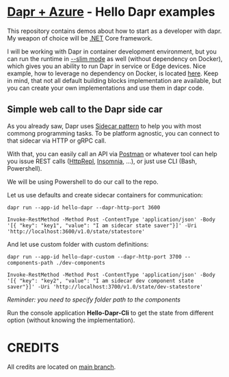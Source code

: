 # [Dapr + Azure](https://globalazure.net/sessions/250682) - Hello Dapr examples

This repository contains demos about how to start as a developer with dapr. My weapon of choice will be [.NET](https://dot.net) Core framework.

I will be working with Dapr in container development environment, but you can run the runtime in [--slim mode](https://docs.dapr.io/operations/hosting/self-hosted/self-hosted-no-docker/) as well (without dependency on Docker), which gives you an ability to run Dapr in service or Edge devices. 
Nice example, how to leverage no dependency on Docker, is located [here](https://github.com/dapr/samples/tree/master/hello-dapr-slim). Keep in mind, that not all default building blocks implementation are available, but you can
create your own implementations and use them in dapr code.

## Simple web call to the Dapr side car

As you already saw, Dapr uses [Sidecar pattern](https://docs.microsoft.com/en-us/azure/architecture/patterns/sidecar) to help you with most commong programming
tasks. To be platform agnostic, you can connect to that sidecar via HTTP or gRPC call.

With that, you can easily call an API via [Postman](https://www.postman.com/) or whatever tool can help you issue REST calls ([HttpRepl](https://github.com/dotnet/HttpRepl), [Insomnia](https://insomnia.rest/), ...), or just use CLI (Bash, Powershell).

We will be using Powershell to do our call to the repo.

Let us use defaults and create sidecar containers for communication:

`dapr run --app-id hello-dapr --dapr-http-port 3600`

`Invoke-RestMethod -Method Post -ContentType 'application/json' -Body '[{ "key": "key1", "value": "I am sidecar state saver"}]' -Uri 'http://localhost:3600/v1.0/state/statestore'`

And let use custom folder with custom definitions:

`dapr run --app-id hello-dapr-custom --dapr-http-port 3700 --components-path ./dev-components`

`Invoke-RestMethod -Method Post -ContentType 'application/json' -Body '[{ "key": "key2", "value": "I am sidecar dev component state saver"}]' -Uri 'http://localhost:3700/v1.0/state/dev-statestore'`

*Reminder: you need to specify folder path to the components*

Run the console application **Hello-Dapr-Cli** to get the state from different option (without knowing the implementation).

# CREDITS

All credits are located on [main branch](https://github.com/bovrhovn/gab-2021-dapr). 


